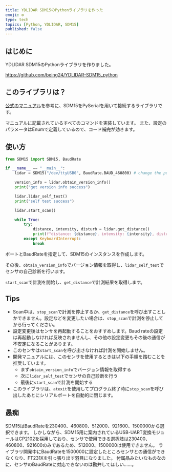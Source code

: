 ```yaml
---
title: YDLIDAR SDM15のPythonライブラリを作った
emoji: ⚙️
type: tech
topics: [Python, YDLIDAR, SDM15]
published: false
---
```

## はじめに

YDLIDAR SDM15のPythonライブラリを作りました。

https://github.com/being24/YDLIDAR-SDM15_python

## このライブラリは？

[公式のマニュアル](https://www.ydlidar.com/service_support/download.html?gid=24)を参考に、SDM15をPySerialを用いて接続するライブラリです。

マニュアルに記載されているすべてのコマンドを実装しています。
また、設定のパラメータはEnumで定義しているので、コード補完が効きます。

## 使い方

```python
from SDM15 import SDM15, BaudRate

if __name__ == "__main__":
    lidar = SDM15("/dev/ttyUSB0", BaudRate.BAUD_460800) # change the port name to your own port

    version_info = lidar.obtain_version_info()
    print("get version info success")

    lidar.lidar_self_test()
    print("self test success")

    lidar.start_scan()

    while True:
        try:
            distance, intensity, disturb = lidar.get_distance()
            print(f"distance: {distance}, intensity: {intensity}, disturb: {disturb}")
        except KeyboardInterrupt:
            break
```

ポートとBaudRateを指定して、SDM15のインスタンスを作成します。

その後、`obtain_version_info`でバージョン情報を取得し、`lidar_self_test`でセンサの自己診断を行います。

`start_scan`で計測を開始し、`get_distance`で計測結果を取得します。

## Tips

- Scan中は、`stop_scan`で計測を停止するか、`get_distance`を呼び出すことしかできません。設定などを変更したい場合は、`stop_scan`で計測を停止してから行ってください。
- 設定変更後はセンサを再起動することをおすすめします。Baud rateの設定は再起動しなければ反映されませんし、その他の設定変更もその後の通信が不安定になることがあります。
- このセンサは`start_scan`を呼び出さなければ計測を開始しません。
- 開発マニュアルには、このセンサを使用するときは以下の手順を踏むことを推奨しています。
  - まず`obtain_version_info`でバージョン情報を取得する
  - 次に`lidar_self_test`でセンサの自己診断を行う
  - 最後に`start_scan`で計測を開始する
- このライブラリは、`atexit`を使用してプログラム終了時に`stop_scan`を呼び出したあとにシリアルポートを自動的に閉じます。

## 愚痴

SDM15はBaudRateを230400、460800、512000、921600、1500000から選択できます。
しかしながら、SDM15用に案内されているUSB-UART変換モジュールはCP2102を採用しており、センサで使用できる選択肢は230400、460800、921600のみであるため、512000、1500000は使用できません。
ライブラリ開発中にBaudRateを1500000に設定したところセンサとの通信ができなくなり、FT231Xを引っ張り出す羽目になりました。
付属品みたいなものなのに、センサのBaudRateに対応できないのは勘弁してほしい……。
